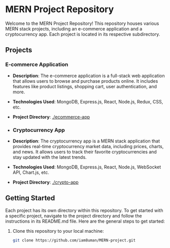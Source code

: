 # MERN Project Repository

Welcome to the MERN Project Repository! This repository houses various MERN stack projects, including an e-commerce application and a cryptocurrency app. Each project is located in its respective subdirectory.

## Projects

### E-commerce Application

- **Description**: The e-commerce application is a full-stack web application that allows users to browse and purchase products online. It includes features like product listings, shopping cart, user authentication, and more.

- **Technologies Used**: MongoDB, Express.js, React, Node.js, Redux, CSS, etc.

- **Project Directory**: [./ecommerce-app](./E-commerse)

- ### Cryptocurrency App

- **Description**: The cryptocurrency app is a MERN stack application that provides real-time cryptocurrency market data, including prices, charts, and news. It allows users to track their favorite cryptocurrencies and stay updated with the latest trends.

- **Technologies Used**: MongoDB, Express.js, React, Node.js, WebSocket API, Chart.js, etc.

- **Project Directory**: [./crypto-app](./crypto-app)

## Getting Started

Each project has its own directory within this repository. To get started with a specific project, navigate to the project directory and follow the instructions in its README.md file. Here are the general steps to get started:

1. Clone this repository to your local machine:

   ```bash
   git clone https://github.com/iam8uman/MERN-project.git
   
